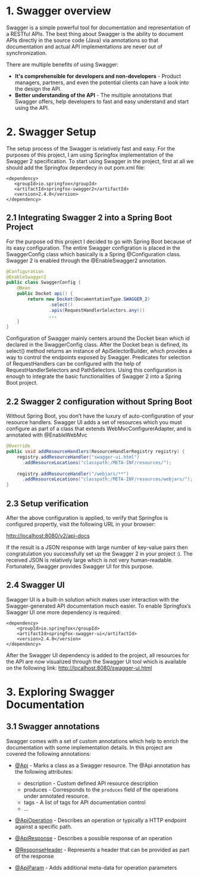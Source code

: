 # 1. Swagger overview
Swagger is a simple powerful tool for documentation and representation of a RESTful APIs. The best thing about Swagger is the ability to document APIs directly in the source code (Java) via annotations so that documentation and actual API implementations are never out of synchronization.

There are multiple benefits of using Swagger:
- **It's comprehensible for developers and non-developers** - Product managers, partners, and even the potential clients can have a look into the design the API.
- **Better understanding of the API** - The multiple annotations that Swagger offers, help developers to fast and easy understand and start using the API.

# 2. Swagger Setup
 The setup process of the Swagger is relatively fast and easy. For the purposes of this project, I am using Springfox implementation of the Swagger 2 specification. To start using Swagger in the project, first at all we should add the Springfox dependecy in out pom.xml file:
 ```
 <dependency>
    <groupId>io.springfox</groupId>
    <artifactId>springfox-swagger2</artifactId>
    <version>2.4.0</version>
</dependency>
```
## 2.1 Integrating Swagger 2 into a Spring Boot Project
For the purpose od this project I decided to go with Spring Boot because of its easy configuration.
The entire Swagger configration is placed in the SwaggerConfig class which basically is a Spring @Configuration class. Swagger 2 is enabled through the @EnableSwagger2 annotation. 
```java
@Configuration
@EnableSwagger2
public class SwaggerConfig {
    @Bean
    public Docket api() {
        return new Docket(DocumentationType.SWAGGER_2)
                .select()
                .apis(RequestHandlerSelectors.any())
                ...
    }
}
```

Configuration of Swagger mainly centers around the Docket bean which id declared in the SwaggerConfig class. After the Docket bean is defined, its select() method returns an instance of ApiSelectorBuilder, which provides a way to control the endpoints exposed by Swagger. Predicates for selection of RequestHandlers can be configured with the help of RequestHandlerSelectors and PathSelectors. Using this configuration is enough to integrate the basic functionalities of Swagger 2 into a Spring Boot project. 

## 2.2 Swagger 2 configuration without Spring Boot
Without Spring Boot, you don’t have the luxury of auto-configuration of your resource handlers. Swagger UI adds a set of resources which you must configure as part of a class that extends WebMvcConfigurerAdapter, and is annotated with @EnableWebMvc
```java
@Override
public void addResourceHandlers(ResourceHandlerRegistry registry) {
    registry.addResourceHandler("swagger-ui.html")
      .addResourceLocations("classpath:/META-INF/resources/");
 
    registry.addResourceHandler("/webjars/**")
      .addResourceLocations("classpath:/META-INF/resources/webjars/");
}
```

## 2.3 Setup verification
After the above configuration is applied, to verify that Springfox is configured propertly, visit the following URL in your browser:

[http://localhost:8080/v2/api-docs](http://localhost:8080/v2/api-docs)

If the result is a JSON response with large number of key-value pairs then congratulation you successfully set up the Swagger 2 in your project :). The received JSON is relatively large which is not very human-readable. Fortunately, Swagger provides Swagger UI for this purpose. 


## 2.4 Swagger UI
Swagger UI is a built-in solution which makes user interaction with the Swagger-generated API documentation much easier. To enable Springfox’s Swagger UI one more dependency is required:

```
<dependency>
    <groupId>io.springfox</groupId>
    <artifactId>springfox-swagger-ui</artifactId>
    <version>2.4.0</version>
</dependency>
```
After the Swagger UI dependency is added to the project, all resources for the API are now visualized through the Swagger UI tool which is available on the following link: 
[http://localhost:8080/swagger-ui.html](http://localhost:8080/swagger-ui.html)

# 3. Exploring Swagger Documentation

## 3.1 Swagger annotations
Swagger comes with a set of custom annotations which help to enrich the documentation with some implementation details.
In this project are covered the following annotations:

- [@Api](http://docs.swagger.io/swagger-core/current/apidocs/index.html?io/swagger/annotations/Api.html) - Marks a class as a Swagger resource.
The @Api annotation has the following attributes:
    - description - Custom defined API resource description
    - produces - Corresponds to the `produces` field of the operations under annotated resource.
    - tags - A list of tags for API documentation control
    - ...
    
- [@ApiOperation](http://docs.swagger.io/swagger-core/current/apidocs/index.html?io/swagger/annotations/Api.html) - Describes an operation or typically a HTTP endpoint against a specific path.

- [@ApiResponse](http://docs.swagger.io/swagger-core/current/apidocs/index.html?io/swagger/annotations/Api.html) - Describes a possible response of an operation

- [@ResponseHeader](http://docs.swagger.io/swagger-core/current/apidocs/index.html?io/swagger/annotations/Api.html) - Represents a header that can be provided as part of the response 

- [@ApiParam](http://docs.swagger.io/swagger-core/current/apidocs/index.html?io/swagger/annotations/Api.html) - 	Adds additional meta-data for operation parameters


